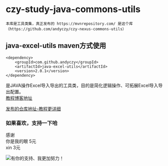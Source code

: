 # czy-study-java-commons-utils
    
    本库是工具类集，真正发布的 https://mvnrepository.com/ 是这个库（https://github.com/andyczy/czy-nexus-commons-utils）
 
## java-excel-utils maven方式使用

    <dependency>        
        <groupId>com.github.andyczy</groupId>       
        <artifactId>java-excel-utils</artifactId>       
        <version>2.0.1</version>      
    </dependency>       
  
  是JAVA操作Excel导入导出的工具类，目的是简化逻辑操作、可拓展Excel导入导出配置。         
  [教程博客地址](https://blog.csdn.net/JavaWebRookie/article/details/80843653)
    
  [发布的仓库地址-教程更详细](https://github.com/andyczy/czy-nexus-commons-utils)
  
  
  
### 如果喜欢，支持一下哈

感谢                
你是我的眼 5元           
xin       3元       


![](https://github.com/andyczy/czy-study-py-ml-deepLearning/blob/master/vxz.jpg "有你的支持、我更加努力！")
